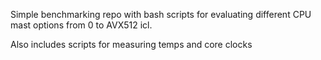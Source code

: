 Simple benchmarking repo with bash scripts for evaluating different CPU mast options from 0 to AVX512 icl. 

Also includes scripts for measuring temps and core clocks 
